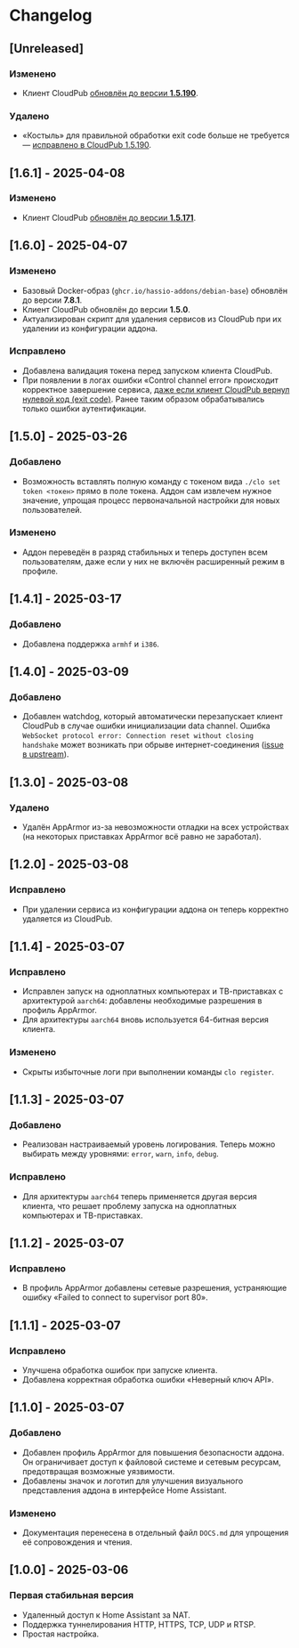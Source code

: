 # Changelog

## [Unreleased]

### Изменено

- Клиент CloudPub [обновлён до версии **1.5.190**](https://cloudpub.ru/docs/changelog#15190-09-%D0%B0%D0%BF%D1%80%D0%B5%D0%BB%D1%8F-2025).

### Удалено

- «Костыль» для правильной обработки exit code больше не требуется — [исправлено в CloudPub 1.5.190](https://github.com/ermakus/cloudpub/issues/2#event-17187071334).

## [1.6.1] - 2025-04-08

### Изменено

- Клиент CloudPub [обновлён до версии **1.5.171**](https://cloudpub.ru/docs/changelog#15171-08-%D0%B0%D0%BF%D1%80%D0%B5%D0%BB%D1%8F-2025).

## [1.6.0] - 2025-04-07

### Изменено

- Базовый Docker-образ (`ghcr.io/hassio-addons/debian-base`) обновлён до версии **7.8.1**.
- Клиент CloudPub обновлён до версии **1.5.0**.
- Актуализирован скрипт для удаления сервисов из CloudPub при их удалении из конфигурации аддона.

### Исправлено

- Добавлена валидация токена перед запуском клиента CloudPub.
- При появлении в логах ошибки «Control channel error» происходит корректное завершение сервиса, [даже если клиент CloudPub вернул нулевой код (exit code)](https://github.com/ermakus/cloudpub/issues/2). Ранее таким образом обрабатывались только ошибки аутентификации.

## [1.5.0] - 2025-03-26

### Добавлено

- Возможность вставлять полную команду с токеном вида `./clo set token <токен>` прямо в поле токена. Аддон сам извлечем нужное значение, упрощая процесс первоначальной настройки для новых пользователей.

### Изменено

- Аддон переведён в разряд стабильных и теперь доступен всем пользователям, даже если у них не включён расширенный режим в профиле.

## [1.4.1] - 2025-03-17

### Добавлено

- Добавлена поддержка `armhf` и `i386`.

## [1.4.0] - 2025-03-09

### Добавлено

- Добавлен watchdog, который автоматически перезапускает клиент CloudPub в случае ошибки инициализации data channel. Ошибка `WebSocket protocol error: Connection reset without closing handshake` может возникать при обрыве интернет-соединения ([issue в upstream](https://github.com/ermakus/cloudpub/issues/3)).

## [1.3.0] - 2025-03-08

### Удалено

- Удалён AppArmor из-за невозможности отладки на всех устройствах (на некоторых приставках AppArmor всё равно не заработал).

## [1.2.0] - 2025-03-08

### Исправлено

- При удалении сервиса из конфигурации аддона он теперь корректно удаляется из CloudPub.

## [1.1.4] - 2025-03-07

### Исправлено

- Исправлен запуск на одноплатных компьютерах и ТВ-приставках с архитектурой `aarch64`: добавлены необходимые разрешения в профиль AppArmor.
- Для архитектуры `aarch64` вновь используется 64-битная версия клиента.

### Изменено

- Скрыты избыточные логи при выполнении команды `clo register`.

## [1.1.3] - 2025-03-07

### Добавлено

- Реализован настраиваемый уровень логирования. Теперь можно выбирать между уровнями: `error`, `warn`, `info`, `debug`.

### Исправлено

- Для архитектуры `aarch64` теперь применяется другая версия клиента, что решает проблему запуска на одноплатных компьютерах и ТВ-приставках.

## [1.1.2] - 2025-03-07

### Исправлено

- В профиль AppArmor добавлены сетевые разрешения, устраняющие ошибку «Failed to connect to supervisor port 80».

## [1.1.1] - 2025-03-07

### Исправлено

- Улучшена обработка ошибок при запуске клиента.
- Добавлена корректная обработка ошибки «Неверный ключ API».

## [1.1.0] - 2025-03-07

### Добавлено

- Добавлен профиль AppArmor для повышения безопасности аддона. Он ограничивает доступ к файловой системе и сетевым ресурсам, предотвращая возможные уязвимости.
- Добавлены значок и логотип для улучшения визуального представления аддона в интерфейсе Home Assistant.

### Изменено

- Документация перенесена в отдельный файл `DOCS.md` для упрощения её сопровождения и чтения.

## [1.0.0] - 2025-03-06

### Первая стабильная версия

- Удаленный доступ к Home Assistant за NAT.
- Поддержка туннелирования HTTP, HTTPS, TCP, UDP и RTSP.
- Простая настройка.
